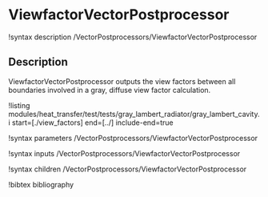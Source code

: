# ViewfactorVectorPostprocessor

!syntax description /VectorPostprocessors/ViewfactorVectorPostprocessor

## Description

ViewfactorVectorPostprocessor outputs the view factors between all
boundaries involved in a gray, diffuse view factor calculation.


!listing modules/heat_transfer/test/tests/gray_lambert_radiator/gray_lambert_cavity.i start=[./view_factors] end=[../] include-end=true

!syntax parameters /VectorPostprocessors/ViewfactorVectorPostprocessor

!syntax inputs /VectorPostprocessors/ViewfactorVectorPostprocessor

!syntax children /VectorPostprocessors/ViewfactorVectorPostprocessor

!bibtex bibliography
